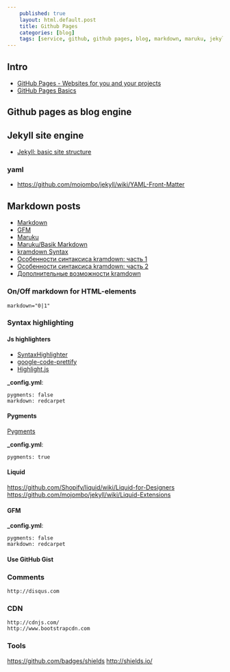 ```yaml
---
    published: true
    layout: html.default.post
    title: Github Pages
    categories: [blog]
    tags: [service, github, github pages, blog, markdown, maruku, jekyll, yaml]
---
```


[GitHub]: http://github.com "GitHub"

## Intro
*   [GitHub Pages - Websites for you and your projects](https://pages.github.com/)
*   [GitHub Pages Basics](https://help.github.com/categories/github-pages-basics/)

## Github pages as blog engine

## Jekyll site engine

* [Jekyll: basic site structure](https://github.com/mojombo/jekyll/wiki/usage)

### yaml

* https://github.com/mojombo/jekyll/wiki/YAML-Front-Matter

## Markdown posts

*   [Markdown](http://daringfireball.net/projects/markdown/syntax "Markdown syntax")
*   [GFM](http://github.github.com/github-flavored-markdown/ "GitHub Flavored Markdown")
*   [Maruku](http://maruku.rubyforge.org/maruku.html "Maruku - интерпретатор markdown-разметки")
*   [Maruku/Basik Markdown](http://maruku.rubyforge.org/markdown_syntax.html "Basic Markdown syntax")
*   [kramdown Syntax](http://kramdown.gettalong.org/syntax.html)
*   [Особенности синтаксиса kramdown: часть 1](http://prgssr.ru/articles/osobennosti-sintaksisa-kramdown-chast-1.html)
*   [Особенности синтаксиса kramdown: часть 2](http://prgssr.ru/articles/osobennosti-sintaksisa-kramdown-chast-2.html)
*   [Дополнительные возможности kramdown](http://prgssr.ru/articles/osobennosti-sintaksisa-kramdown.html)

### On/Off markdown for HTML-elements
`markdown="0|1"`

### Syntax highlighting

#### Js highlighters
*   [SyntaxHighlighter](http://alexgorbatchev.com/SyntaxHighlighter/)
*   [google-code-prettify](http://google-code-prettify.googlecode.com/svn/trunk/styles/index.html)
*   [Highlight.js](http://softwaremaniacs.org/soft/highlight/)

**_config.yml**:
```
pygments: false
markdown: redcarpet
````

#### Pygments

[Pygments](http://pygments.org/)

**_config.yml**:
```
pygments: true
```

#### Liquid
https://github.com/Shopify/liquid/wiki/Liquid-for-Designers
https://github.com/mojombo/jekyll/wiki/Liquid-Extensions

#### GFM

**_config.yml**:
```
pygments: false
markdown: redcarpet
```

#### Use GitHub Gist
<script src="http://gist.github.com/118964.js"></script>


### Comments
    http://disqus.com

### CDN
    http://cdnjs.com/
    http://www.bootstrapcdn.com

### Tools
https://github.com/badges/shields
http://shields.io/